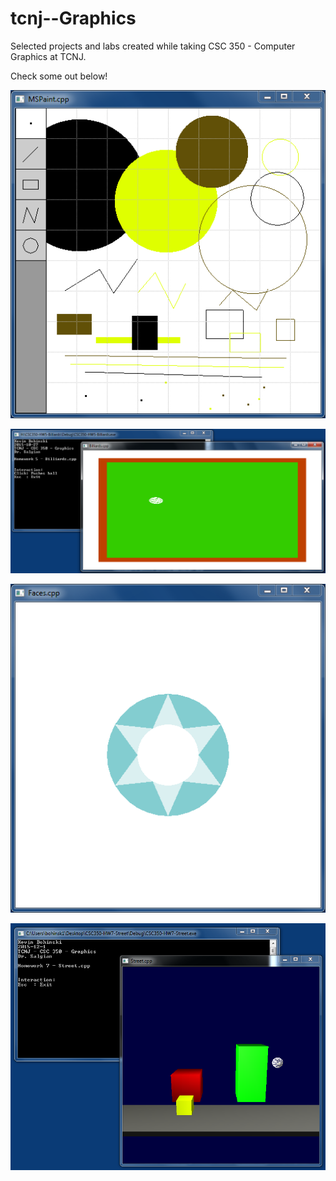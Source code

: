 # tcnj--Graphics
Selected projects and labs created while taking CSC 350 - Computer Graphics at TCNJ.

Check some out below!

![Paint](/HW3-Paint/bohinsk1--CSC350-HW3-Exercises/CSC350-HW3-Paint/screenshot.PNG)

![Billiards](/HW5-Billiards/screenshot.PNG)

![Faces](/HW6-faces/screenshot.png)

![Street](/HW7-Street/screenshot.PNG)
